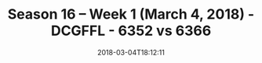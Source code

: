 ---
title: Season 16 – Week 1 (March 4, 2018) - DCGFFL - 6352 vs 6366
teams_score:
- team: 6352
  score: 30
- team: 6366
  score: 13
mvp: Jordan Anderson, Mitch Scuzzarella
game-ball: Dameron Rendell, RJ Martin
sportsperson: 'Sean Holihan, Bobby Bosfield '
season: 16
week: 1
date: '2018-03-04T18:12:11'
pageid: season-16-week-1-march-4-2018-6352-vs-6366
---